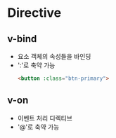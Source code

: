 # Directive

 ## v-bind
 * 요소 객체의 속성들을 바인딩
 * ':'로 축약 가능 
    ```html
    <button :class="btn-primary">
    ```

## v-on
* 이벤트 처리 디렉티브
* '@'로 축약 가능